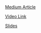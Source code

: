 [Medium Article](https://medium.com/@tharunmukka1/a-survey-of-face-manipulation-and-fake-detection-f4afb1580d2b)

[Video Link]()

[Slides](https://docs.google.com/presentation/d/1DQGXg-ws79Aso-kZY2-49yzPjLEMv8tjn1cOrd-zu_E/edit?usp=sharing)
